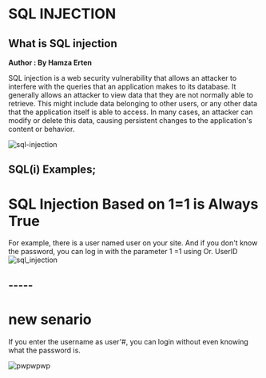 # SQL INJECTION
## What is SQL injection

**Author : By Hamza Erten**


SQL injection is a web security vulnerability that allows an attacker to interfere with the queries that an application makes to its database. It generally allows an attacker to view data that they are not normally able to retrieve. This might include data belonging to other users, or any other data that the application itself is able to access. In many cases, an attacker can modify or delete this data, causing persistent changes to the application's content or behavior.

![sql-injection](https://user-images.githubusercontent.com/103367369/164241893-e0250f37-2bd0-4c23-83e4-e1f97d7b085a.svg)

 ## SQL(i) Examples;
 
# SQL Injection Based on 1=1 is Always True
For example, there is a user named user on your site. And if you don't know the password, you can log in with the parameter 1 =1 using Or.
UserID
![sql_injection](https://user-images.githubusercontent.com/103367369/164253413-5608a55b-747e-40a0-b2b0-962638a5d019.gif)

## -----
# new senario 
If you enter the username as user'#, you can login without even knowing what the password is.

![pwpwpwp](https://user-images.githubusercontent.com/103367369/164258300-b910cff1-9493-4b3e-ab01-131a6df8f43f.PNG)







